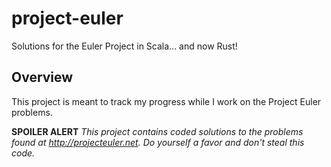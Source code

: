 # project-euler
Solutions for the Euler Project in Scala... and now Rust!

## Overview
This project is meant to track my progress while I work on the Project Euler problems.

**SPOILER ALERT** *This project contains coded solutions to the problems found at http://projecteuler.net. Do yourself a favor and don't steal this code.*
